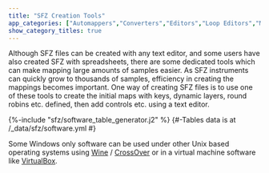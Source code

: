 ```yaml
---
title: "SFZ Creation Tools"
app_categories: ["Automappers","Converters","Editors","Loop Editors","Misc","Syntax Highlighting"]
show_category_titles: true
---
```

Although SFZ files can be created with any text editor, and some users have also
created SFZ with spreadsheets, there are some dedicated tools which can make
mapping large amounts of samples easier. As SFZ instruments can quickly grow to
thousands of samples, efficiency in creating the mappings becomes important.
One way of creating SFZ files is to use one of these tools to create the initial
maps with keys, dynamic layers, round robins etc. defined,
then add controls etc. using a text editor.

{%-include "sfz/software_table_generator.j2" %}
{#-Tables data is at /_data/sfz/software.yml #}

Some Windows only software can be used under other Unix based operating systems
using [Wine] / [CrossOver] or in a virtual machine software like [VirtualBox].


[Wine]:       https://www.winehq.org/
[CrossOver]:  https://www.codeweavers.com/
[VirtualBox]: https://www.virtualbox.org/
